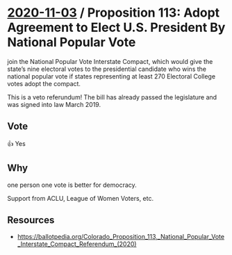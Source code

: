 # [2020-11-03](README.md) / Proposition 113: Adopt Agreement to Elect U.S. President By National Popular Vote

join the National Popular Vote Interstate Compact, which would give the state’s nine electoral votes to the presidential candidate who wins the national popular vote if states representing at least 270 Electoral College votes adopt the compact.

This is a veto referundum! The bill has already passed the legislature and was signed into law March 2019.

## Vote

👍 Yes

## Why

one person one vote is better for democracy.

Support from ACLU, League of Women Voters, etc.

## Resources

- https://ballotpedia.org/Colorado_Proposition_113,_National_Popular_Vote_Interstate_Compact_Referendum_(2020)
